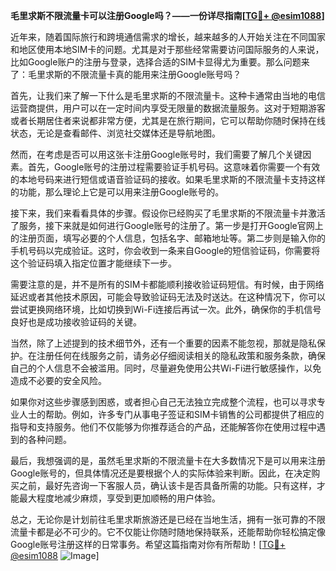 **毛里求斯不限流量卡可以注册Google吗？——一份详尽指南[[TG💪+ @esim1088](https://t.me/s/esim1088)]**

近年来，随着国际旅行和跨境通信需求的增长，越来越多的人开始关注在不同国家和地区使用本地SIM卡的问题。尤其是对于那些经常需要访问国际服务的人来说，比如Google账户的注册与登录，选择合适的SIM卡显得尤为重要。那么问题来了：毛里求斯的不限流量卡真的能用来注册Google账号吗？

首先，让我们来了解一下什么是毛里求斯的不限流量卡。这种卡通常由当地的电信运营商提供，用户可以在一定时间内享受无限量的数据流量服务。这对于短期游客或者长期居住者来说都非常方便，尤其是在旅行期间，它可以帮助你随时保持在线状态，无论是查看邮件、浏览社交媒体还是导航地图。

然而，在考虑是否可以用这张卡注册Google账号时，我们需要了解几个关键因素。首先，Google账号的注册过程需要验证手机号码。这意味着你需要一个有效的本地号码来进行短信或语音验证码的接收。如果毛里求斯的不限流量卡支持这样的功能，那么理论上它是可以用来注册Google账号的。

接下来，我们来看看具体的步骤。假设你已经购买了毛里求斯的不限流量卡并激活了服务，接下来就是如何进行Google账号的注册了。第一步是打开Google官网上的注册页面，填写必要的个人信息，包括名字、邮箱地址等。第二步则是输入你的手机号码以完成验证。这时，你会收到一条来自Google的短信验证码，你需要将这个验证码填入指定位置才能继续下一步。

需要注意的是，并不是所有的SIM卡都能顺利接收验证码短信。有时候，由于网络延迟或者其他技术原因，可能会导致验证码无法及时送达。在这种情况下，你可以尝试更换网络环境，比如切换到Wi-Fi连接后再试一次。此外，确保你的手机信号良好也是成功接收验证码的关键。

当然，除了上述提到的技术细节外，还有一个重要的因素不能忽视，那就是隐私保护。在注册任何在线服务之前，请务必仔细阅读相关的隐私政策和服务条款，确保自己的个人信息不会被滥用。同时，尽量避免使用公共Wi-Fi进行敏感操作，以免造成不必要的安全风险。

如果你对这些步骤感到困惑，或者担心自己无法独立完成整个流程，也可以寻求专业人士的帮助。例如，许多专门从事电子签证和SIM卡销售的公司都提供了相应的指导和支持服务。他们不仅能够为你推荐适合的产品，还能解答你在使用过程中遇到的各种问题。

最后，我想强调的是，虽然毛里求斯的不限流量卡在大多数情况下是可以用来注册Google账号的，但具体情况还是要根据个人的实际体验来判断。因此，在决定购买之前，最好先咨询一下客服人员，确认该卡是否具备所需的功能。只有这样，才能最大程度地减少麻烦，享受到更加顺畅的用户体验。

总之，无论你是计划前往毛里求斯旅游还是已经在当地生活，拥有一张可靠的不限流量卡都是必不可少的。它不仅能让你随时随地保持联系，还能帮助你轻松搞定像Google账号注册这样的日常事务。希望这篇指南对你有所帮助！[[TG💪+ @esim1088](https://t.me/s/esim1088) ![Image](https://i.postimg.cc/4NQfJmqS/Snipaste-2025-05-13-00-14-12.png)]